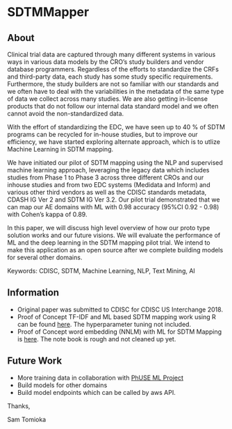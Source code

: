 # SDTMMapper

## About

Clinical trial data are captured through many different systems in various ways in various data models by the CRO’s study builders and vendor database programmers. Regardless of the efforts to standardize the CRFs and third-party data, each study has some study specific requirements. Furthermore, the study builders are not so familiar with our standards and we often have to deal with the variabilities in the metadata of the same type of data we collect across many studies. We are also getting in-license products that do not follow our internal data standard model and we often cannot avoid the non-standardized data.

With the effort of standardizing the EDC, we have seen up to 40 % of SDTM programs can be recycled for in-house studies, but to improve our efficiency, we have started exploring alternate approach, which is to utlize Machine Learning in SDTM mapping.

We have initiated our pilot of SDTM mapping using the NLP and supervised machine learning approach, leveraging the legacy data which includes studies from Phase 1 to Phase 3 across three different CROs and our inhouse studies and from two EDC systems (Medidata and Inform) and various other third vendors as well as the CDISC standards metadata, CDASH IG Ver 2 and SDTM IG Ver 3.2. Our pilot trial demonstrated that we can map our AE domains with ML with 0.98 accuracy (95%CI 0.92 - 0.98) with Cohen’s kappa of 0.89.

In this paper, we will discuss high level overview of how our proto type solution works and our future visions. We will evaluate the performance of ML and the deep learning in the SDTM mapping pilot trial. We intend to make this application as an open source after we complete building models for several other domains.

Keywords:  CDISC, SDTM, Machine Learning, NLP, Text Mining, AI

## Information

* Original paper was submitted to CDISC for CDISC US Interchange 2018.
* Proof of Concept TF-IDF and ML based SDTM mapping work using R can be found [here](poc/sdtm_map_no_rule_based.md). The hyperparameter tuning not included.
* Proof of Concept word embedding (NNLM) with ML for SDTM Mapping is [here](poc/nnlm_tfidf.ipynb). The note book is rough and not cleaned up yet.

## Future Work

* More training data in collaboration with [PhUSE ML Project](https://www.phusewiki.org/wiki/index.php?title=Machine_Learning_/_Artificial_Intelligence)
* Build models for other domains
* Build model endpoints which can be called by aws API.





Thanks,

Sam Tomioka
